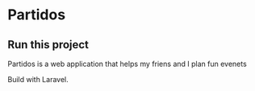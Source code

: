 # Partidos 

## Run this project

Partidos is a web application that helps my friens and I plan fun evenets

Build with Laravel.



